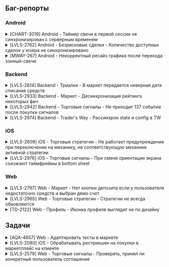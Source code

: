 ## Баг-репорты
### Android

<details>
<summary>[CHART-3019] Android - Таймер свечи в первой сессии не синхронизирован с серверным временем</summary>
<br>
~~~
</details>

<details>
<summary>[LVLS-2762] Android - Безрисковые сделки - Количество доступных сделок у юзера не синхронизировано</summary>
<br>
~~~
</details>

<details>
<summary>[MWAY-267] Android - Некорректный ресайз графика после перехода зонный-свечи</summary>
<br>
~~~
</details>

### Backend

<details>
<summary>[LVLS-2614] Backend - Триалки - В маркет передается неверная дата списания средств</summary>
<br>
~~~
</details>

<details>
<summary>[LVLS-2933] Backend - Маркет - Десинхронизация рейтинга некоторых фич</summary>
<br>
~~~
</details>

<details>
<summary>[LVLS-2942] Backend - Торговые сигналы - Не приходит 137 событие после покупки сигналов</summary>
<br>
~~~
</details>

<details>
<summary>[LVLS-2974] Backend - Trader's Way - Рассинхрон state и config в TW </summary>
<br>
~~~
</details>

### iOS

<details>
<summary>[LVLS-2609] iOS - Торговые стратегии - Не работает предупреждение при переключении на механику, не соответствующую механике активной стратегии</summary>
<br>
~~~
</details>

<details>
<summary>[LVLS-2976] iOS - Торговые сигналы - При смене ориентации экрана съезжают таймфреймы в bottom sheet</summary>
<br>
~~~
</details>

### Web

<details>
<summary>[LVLS-2797] Web - Маркет - Нет кнопки депозита если у пользователя недостаточно средств и выбран демо счет</summary>
<br>
~~~
</details>

<details>
<summary>[LVLS-2965] Web - Торговые стратегии - Стратегии не всегда обновляются</summary>
<br>
~~~
</details>

<details>
<summary>[TD-2122] Web - Профиль - Иконка профиля выглядит не по дизайну</summary>
<br>
~~~
</details>

## Задачи
<details>
<summary>[AQA-4657] Web - Адаптировать тесты в маркете</summary>
<br>
~~~
</details>

<details>
<summary>[LVLS-2080] iOS - Обрабатывать рестрикшен на покупки в маркетплейс на клиенте</summary>
<br>
~~~
</details>

<details>
<summary>[LVLS-2579] Web - Торговые cигналы - Проверять, принял ли конкретный пользователь соглашение </summary>
<br>
~~~
</details>
